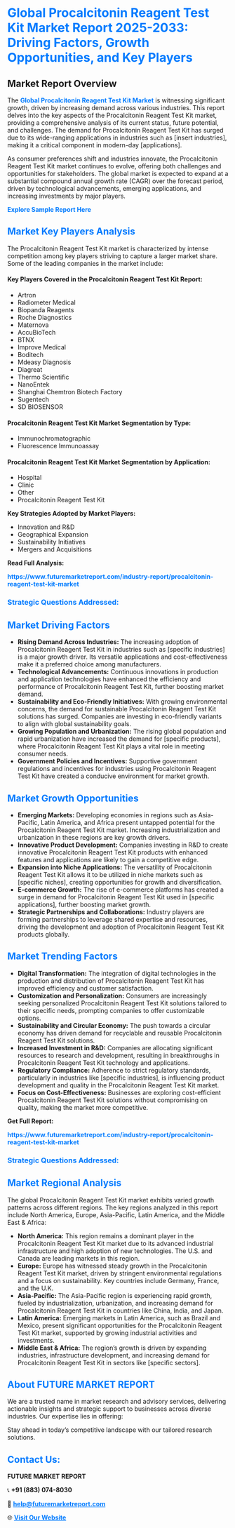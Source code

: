<h1 style="color: #007BFF;">Global Procalcitonin Reagent Test Kit Market Report 2025-2033: Driving Factors, Growth Opportunities, and Key Players</h1>

<section id="overview">
<h2>Market Report Overview</h2>
<p>The <a href="https://www.futuremarketreport.com/industry-report/procalcitonin-reagent-test-kit-market" style="color: #007BFF; text-decoration: none;"><strong>Global Procalcitonin Reagent Test Kit Market</strong></a> is witnessing significant growth, driven by increasing demand across various industries. This report delves into the key aspects of the Procalcitonin Reagent Test Kit market, providing a comprehensive analysis of its current status, future potential, and challenges. The demand for Procalcitonin Reagent Test Kit has surged due to its wide-ranging applications in industries such as [insert industries], making it a critical component in modern-day [applications].</p>
<p>As consumer preferences shift and industries innovate, the Procalcitonin Reagent Test Kit market continues to evolve, offering both challenges and opportunities for stakeholders. The global market is expected to expand at a substantial compound annual growth rate (CAGR) over the forecast period, driven by technological advancements, emerging applications, and increasing investments by major players.</p>
</section>

<section id="overview">
<p><a href="https://www.futuremarketreport.com/request-sample/reportId=127247" style="color: #007BFF; text-decoration: none;"><strong>Explore Sample Report Here</strong></a></p>
</section>

<section id="key-players">
<h2 style="color: #007BFF;">Market Key Players Analysis</h2>
<p>The Procalcitonin Reagent Test Kit market is characterized by intense competition among key players striving to capture a larger market share. Some of the leading companies in the market include:</p>
<h4>Key Players Covered in the Procalcitonin Reagent Test Kit Report:</h4>
<ul><li>Artron</li><li>Radiometer Medical</li><li>Biopanda Reagents</li><li>Roche Diagnostics</li><li>Maternova</li><li>AccuBioTech</li><li>BTNX</li><li>Improve Medical</li><li>Boditech</li><li>Mdeasy Diagnosis</li><li>Diagreat</li><li>Thermo Scientific</li><li>NanoEntek</li><li>Shanghai Chemtron Biotech Factory</li><li>Sugentech</li><li>SD BIOSENSOR</li></ul>
<h4>Procalcitonin Reagent Test Kit Market Segmentation by Type:</h4>
<ul><li>Immunochromatographic</li><li>Fluorescence Immunoassay</li></ul>

<h4>Procalcitonin Reagent Test Kit Market Segmentation by Application:</h4>
<ul><li>Hospital</li><li>Clinic</li><li>Other</li><li>Procalcitonin Reagent Test Kit</li></ul>
<p><strong>Key Strategies Adopted by Market Players:</strong></p>
<ul>
<li>Innovation and R&D</li>
<li>Geographical Expansion</li>
<li>Sustainability Initiatives</li>
<li>Mergers and Acquisitions</li>
</ul>
</section>

<section>
<p><strong>Read Full Analysis: </strong></p><a href="https://www.futuremarketreport.com/industry-report/procalcitonin-reagent-test-kit-market" style="color: #007BFF; text-decoration: none;"><strong>https://www.futuremarketreport.com/industry-report/procalcitonin-reagent-test-kit-market</strong></a>
<h3 style="color: #007BFF;">Strategic Questions Addressed:</h3>
</section>

<section id="driving-factors">
<h2 style="color: #007BFF;">Market Driving Factors</h2>
<ul>
<li><strong>Rising Demand Across Industries:</strong> The increasing adoption of Procalcitonin Reagent Test Kit in industries such as [specific industries] is a major growth driver. Its versatile applications and cost-effectiveness make it a preferred choice among manufacturers.</li>
<li><strong>Technological Advancements:</strong> Continuous innovations in production and application technologies have enhanced the efficiency and performance of Procalcitonin Reagent Test Kit, further boosting market demand.</li>
<li><strong>Sustainability and Eco-Friendly Initiatives:</strong> With growing environmental concerns, the demand for sustainable Procalcitonin Reagent Test Kit solutions has surged. Companies are investing in eco-friendly variants to align with global sustainability goals.</li>
<li><strong>Growing Population and Urbanization:</strong> The rising global population and rapid urbanization have increased the demand for [specific products], where Procalcitonin Reagent Test Kit plays a vital role in meeting consumer needs.</li>
<li><strong>Government Policies and Incentives:</strong> Supportive government regulations and incentives for industries using Procalcitonin Reagent Test Kit have created a conducive environment for market growth.</li>
</ul>
</section>

<section id="growth-opportunities">
<h2 style="color: #007BFF;">Market Growth Opportunities</h2>
<ul>
<li><strong>Emerging Markets:</strong> Developing economies in regions such as Asia-Pacific, Latin America, and Africa present untapped potential for the Procalcitonin Reagent Test Kit market. Increasing industrialization and urbanization in these regions are key growth drivers.</li>
<li><strong>Innovative Product Development:</strong> Companies investing in R&D to create innovative Procalcitonin Reagent Test Kit products with enhanced features and applications are likely to gain a competitive edge.</li>
<li><strong>Expansion into Niche Applications:</strong> The versatility of Procalcitonin Reagent Test Kit allows it to be utilized in niche markets such as [specific niches], creating opportunities for growth and diversification.</li>
<li><strong>E-commerce Growth:</strong> The rise of e-commerce platforms has created a surge in demand for Procalcitonin Reagent Test Kit used in [specific applications], further boosting market growth.</li>
<li><strong>Strategic Partnerships and Collaborations:</strong> Industry players are forming partnerships to leverage shared expertise and resources, driving the development and adoption of Procalcitonin Reagent Test Kit products globally.</li>
</ul>
</section>

<section id="trending-factors">
<h2 style="color: #007BFF;">Market Trending Factors</h2>
<ul>
<li><strong>Digital Transformation:</strong> The integration of digital technologies in the production and distribution of Procalcitonin Reagent Test Kit has improved efficiency and customer satisfaction.</li>
<li><strong>Customization and Personalization:</strong> Consumers are increasingly seeking personalized Procalcitonin Reagent Test Kit solutions tailored to their specific needs, prompting companies to offer customizable options.</li>
<li><strong>Sustainability and Circular Economy:</strong> The push towards a circular economy has driven demand for recyclable and reusable Procalcitonin Reagent Test Kit solutions.</li>
<li><strong>Increased Investment in R&D:</strong> Companies are allocating significant resources to research and development, resulting in breakthroughs in Procalcitonin Reagent Test Kit technology and applications.</li>
<li><strong>Regulatory Compliance:</strong> Adherence to strict regulatory standards, particularly in industries like [specific industries], is influencing product development and quality in the Procalcitonin Reagent Test Kit market.</li>
<li><strong>Focus on Cost-Effectiveness:</strong> Businesses are exploring cost-efficient Procalcitonin Reagent Test Kit solutions without compromising on quality, making the market more competitive.</li>
</ul>
</section>

<section>
<p><strong>Get Full Report: </strong></p><a href="https://www.futuremarketreport.com/industry-report/procalcitonin-reagent-test-kit-market" style="color: #007BFF; text-decoration: none;"><strong>https://www.futuremarketreport.com/industry-report/procalcitonin-reagent-test-kit-market</strong></a>
<h3 style="color: #007BFF;">Strategic Questions Addressed:</h3>
</section>


<section id="regional-analysis">
<h2 style="color: #007BFF;">Market Regional Analysis</h2>
<p>The global Procalcitonin Reagent Test Kit market exhibits varied growth patterns across different regions. The key regions analyzed in this report include North America, Europe, Asia-Pacific, Latin America, and the Middle East & Africa:</p>
<ul>
<li><strong>North America:</strong> This region remains a dominant player in the Procalcitonin Reagent Test Kit market due to its advanced industrial infrastructure and high adoption of new technologies. The U.S. and Canada are leading markets in this region.</li>
<li><strong>Europe:</strong> Europe has witnessed steady growth in the Procalcitonin Reagent Test Kit market, driven by stringent environmental regulations and a focus on sustainability. Key countries include Germany, France, and the U.K.</li>
<li><strong>Asia-Pacific:</strong> The Asia-Pacific region is experiencing rapid growth, fueled by industrialization, urbanization, and increasing demand for Procalcitonin Reagent Test Kit in countries like China, India, and Japan.</li>
<li><strong>Latin America:</strong> Emerging markets in Latin America, such as Brazil and Mexico, present significant opportunities for the Procalcitonin Reagent Test Kit market, supported by growing industrial activities and investments.</li>
<li><strong>Middle East & Africa:</strong> The region’s growth is driven by expanding industries, infrastructure development, and increasing demand for Procalcitonin Reagent Test Kit in sectors like [specific sectors].</li>
</ul>
</section>

<footer>
<h2 style="color: #007BFF;">About FUTURE MARKET REPORT</h2>
<p>We are a trusted name in market research and advisory services, delivering actionable insights and strategic support to businesses across diverse industries. Our expertise lies in offering:</p>

<p>Stay ahead in today’s competitive landscape with our tailored research solutions.</p>

<h2 style="color: #007BFF;">Contact Us:</h2>
<p><strong>FUTURE MARKET REPORT</strong></p>
<p>📞 <strong>+91 (883) 074-8030</strong></p>
<p>📧 <strong><a href="mailto:help@futuremarketreport.com" style="color: #007BFF;">help@futuremarketreport.com</a></strong></p>
<p>🌐 <strong><a href="https://www.futuremarketreport.com/" style="color: #007BFF;">Visit Our Website</a></strong></p>
</footer>